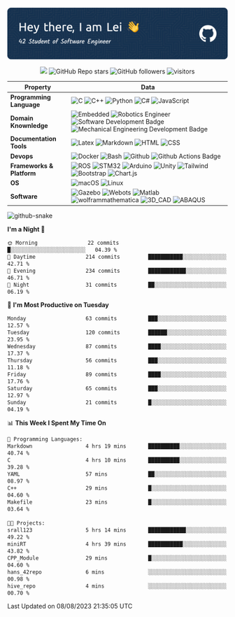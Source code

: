 ![header_image](./assets/github-header-image.png)
<!-- https://huemint.com/bootstrap-plus/#palette=cde6f5-ffffff-1f1410-004961-0075ac-469cc9-3e3a2b-361a4b-e4166a -->
<!-- badges -->
<p align="center">
    <a href="https://github.com/BEPb/BEPb"><img src="https://img.shields.io/badge/status-updating-00984e.svg"></a>
	<img alt="GitHub Repo stars" src="https://img.shields.io/github/stars/srall123/srall123?logo=github&color=e4166a">
	<img alt="GitHub followers" src="https://img.shields.io/github/followers/srall123?logo=github&color=361a4b">
    <img src="https://visitor-badge.laobi.icu/badge?page_id=srall123" alt="visitors"/>
</p>


<!--   my-skilset -->

| Property | Data |
|-|-|
| **Programming Language**  | ![C](https://img.shields.io/badge/-C_language-1f1410?style=flat&logo=C) ![C++](https://img.shields.io/badge/-C++-1f1410?style=flat&logo=cplusplus) ![Python](https://img.shields.io/badge/-Python-1f1410?style=flat&logo=python) ![C\#](https://img.shields.io/badge/-C%23-1f1410?style=flat&logo=csharp) ![JavaScript](https://img.shields.io/badge/-JavaScript-1f1410?style=flat&logo=javascript)				|
| **Domain Knownledge**  | ![Embedded](https://img.shields.io/badge/-Embedded%20Software%20development-004961?style=flat) ![Robotics Engineer](https://img.shields.io/badge/-Robotics%20Engineering-004961?style=flat) ![Software Development Badge](https://img.shields.io/badge/-Software%20Development-004961?style=flat) ![Mechanical Engineering Development Badge](https://img.shields.io/badge/-Mechanical%20Engineering-004961?style=flat)			|
| **Documentation Tools**  | ![Latex](https://img.shields.io/badge/-Latex-0075ac?style=flat&logo=latex) ![Markdown](https://img.shields.io/badge/-Markdown-0075ac?style=flat&logo=Markdown) ![HTML](https://img.shields.io/badge/-HTML-0075ac?style=flat&logo=html5) ![CSS](https://img.shields.io/badge/-CSS-0075ac?style=flat&logo=css)			|
| **Devops**  | ![Docker](https://img.shields.io/badge/-Docker%20-469cc9?style=flat&logo=docker) ![Bash](https://img.shields.io/badge/-Bash%20-469cc9?style=flat&logo=gnubash) ![Github](https://img.shields.io/badge/-Github%20-469cc9?style=flat&logo=Github) ![Github Actions Badge](https://img.shields.io/badge/-Git%20-469cc9?style=flat&logo=Git)			|
| **Frameworks & Platform**   | ![ROS](http://img.shields.io/badge/-ROS/ROS2-cde6f5?style=social&logo=ros) ![STM32](http://img.shields.io/badge/-STM32-cde6f5?style=social&logo=stmicroelectronics#03234B) ![Arduino](http://img.shields.io/badge/-Arduino-cde6f5?style=social&logo=arduino) ![Unity](http://img.shields.io/badge/-Unity-cde6f5?style=social&logo=unity) ![Tailwind](http://img.shields.io/badge/-Tailwind-cde6f5?style=social&logo=tailwindcss) ![Bootstrap](http://img.shields.io/badge/-Bootstrap-cde6f5?style=social&logo=bootstrap) ![Chart.js](http://img.shields.io/badge/-Chart.js-cde6f5?style=social&logo=chartdotjs) |
| **OS**  | ![macOS](https://img.shields.io/badge/-MacOS%20-eee?style=flat-square&logo=apple&logoColor=black) ![Linux](https://img.shields.io/badge/-Linux%20-eee?style=flat-square&logo=linux&logoColor=1f1410)			|
| **Software**  | ![Gazebo](http://img.shields.io/badge/Gazebo-eee?style=flat-square) ![Webots](http://img.shields.io/badge/-Webots-eee?style=flat-square) ![Matlab](http://img.shields.io/badge/-MATLAB-eee?style=flat-square) ![wolframmathematica](http://img.shields.io/badge/-Wolfram_Mathematica-eee?style=flat-square) ![3D_CAD](http://img.shields.io/badge/-CATIA_SolidWorks_Pro/E-eee?style=flat-square) ![ABAQUS](http://img.shields.io/badge/-ABAQUS-eee?style=flat-square)			|

<!-- Snake Code Contribution Map -->
<picture>
  <source media="(prefers-color-scheme: dark)" srcset="https://cdn.jsdelivr.net/gh/srall123/srall123/profile-snake-contrib/github-contribution-grid-snake-dark.svg" />
  <source media="(prefers-color-scheme: light)" srcset="https://cdn.jsdelivr.net/gh/srall123/srall123/profile-snake-contrib/github-contribution-grid-snake.svg" />
  <img alt="github-snake" src="https://cdn.jsdelivr.net/gh/srall123/srall123/profile-snake-contrib/github-contribution-grid-snake-dark.svg" />
</picture>

<!-- ![Dusai's GitHub stats](https://github-readme-stats.vercel.app/api?username=srall123&show_icons=true&theme=radical) -->

<!--START_SECTION:waka-->
**I'm a Night 🦉**

```text
🌞 Morning                22 commits          █░░░░░░░░░░░░░░░░░░░░░░░░   04.39 %
🌆 Daytime                214 commits         ███████████░░░░░░░░░░░░░░   42.71 %
🌃 Evening                234 commits         ████████████░░░░░░░░░░░░░   46.71 %
🌙 Night                  31 commits          ██░░░░░░░░░░░░░░░░░░░░░░░   06.19 %
```
📅 **I'm Most Productive on Tuesday**

```text
Monday                   63 commits          ███░░░░░░░░░░░░░░░░░░░░░░   12.57 %
Tuesday                  120 commits         ██████░░░░░░░░░░░░░░░░░░░   23.95 %
Wednesday                87 commits          ████░░░░░░░░░░░░░░░░░░░░░   17.37 %
Thursday                 56 commits          ███░░░░░░░░░░░░░░░░░░░░░░   11.18 %
Friday                   89 commits          ████░░░░░░░░░░░░░░░░░░░░░   17.76 %
Saturday                 65 commits          ███░░░░░░░░░░░░░░░░░░░░░░   12.97 %
Sunday                   21 commits          █░░░░░░░░░░░░░░░░░░░░░░░░   04.19 %
```


📊 **This Week I Spent My Time On**

```text
💬 Programming Languages:
Markdown                 4 hrs 19 mins       ██████████░░░░░░░░░░░░░░░   40.74 %
C                        4 hrs 10 mins       ██████████░░░░░░░░░░░░░░░   39.28 %
YAML                     57 mins             ██░░░░░░░░░░░░░░░░░░░░░░░   08.97 %
C++                      29 mins             █░░░░░░░░░░░░░░░░░░░░░░░░   04.60 %
Makefile                 23 mins             █░░░░░░░░░░░░░░░░░░░░░░░░   03.64 %

🐱‍💻 Projects:
srall123                 5 hrs 14 mins       ████████████░░░░░░░░░░░░░   49.22 %
miniRT                   4 hrs 39 mins       ███████████░░░░░░░░░░░░░░   43.82 %
CPP_Module               29 mins             █░░░░░░░░░░░░░░░░░░░░░░░░   04.60 %
hans_42repo              6 mins              ░░░░░░░░░░░░░░░░░░░░░░░░░   00.98 %
hive_repo                4 mins              ░░░░░░░░░░░░░░░░░░░░░░░░░   00.70 %
```


 Last Updated on 08/08/2023 21:35:05 UTC
<!--END_SECTION:waka-->
